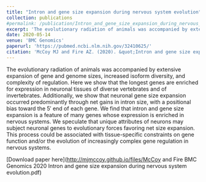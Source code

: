 ```yaml
---
title: "Intron and gene size expansion during nervous system evolution"
collection: publications
#permalink: /publication/Intron_and_gene_size_expansion_during_nervous_system_evolution_051420
excerpt: 'The evolutionary radiation of animals was accompanied by extensive expansion of gene and genome sizes, increased isoform diversity, and complexity of regulation. Here we show that the longest genes are enriched for expression in neuronal tissues of diverse vertebrates and of invertebrates. Additionally, we show that neuronal gene size expansion occurred predominantly through net gains in intron size, with a positional bias toward the 5′ end of each gene. We find that intron and gene size expansion is a feature of many genes whose expression is enriched in nervous systems. We speculate that unique attributes of neurons may subject neuronal genes to evolutionary forces favoring net size expansion. This process could be associated with tissue-specific constraints on gene function and/or the evolution of increasingly complex gene regulation in nervous systems.'
date: 2020-05-14
venue: 'BMC Genomics'
paperurl: 'https://pubmed.ncbi.nlm.nih.gov/32410625/'
citation: 'McCoy MJ and Fire AZ. (2020). &quot;Intron and gene size expansion during nervous system evolution.&quot; <i>BMC Genomics</i>. 21, 360.'
---
```

The evolutionary radiation of animals was accompanied by extensive expansion of gene and genome sizes, increased isoform diversity, and complexity of regulation. Here we show that the longest genes are enriched for expression in neuronal tissues of diverse vertebrates and of invertebrates. Additionally, we show that neuronal gene size expansion occurred predominantly through net gains in intron size, with a positional bias toward the 5′ end of each gene. We find that intron and gene size expansion is a feature of many genes whose expression is enriched in nervous systems. We speculate that unique attributes of neurons may subject neuronal genes to evolutionary forces favoring net size expansion. This process could be associated with tissue-specific constraints on gene function and/or the evolution of increasingly complex gene regulation in nervous systems.

[Download paper here](http://mjmccoy.github.io/files/McCoy and Fire BMC Genomics 2020 Intron and gene size expansion during nervous system evolution.pdf)
